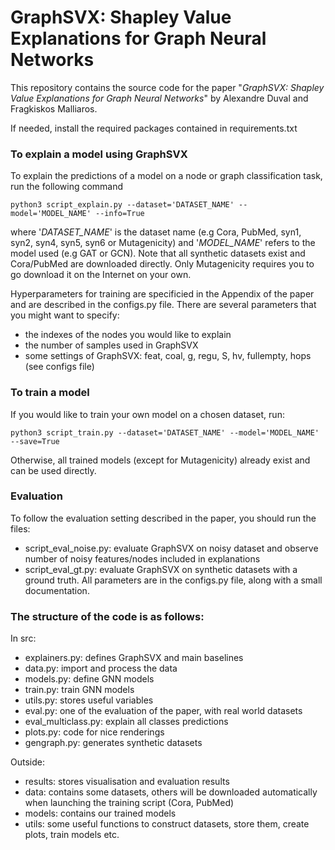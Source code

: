 
# GraphSVX: Shapley Value Explanations for Graph Neural Networks 

This repository contains the source code for the paper "_GraphSVX: Shapley Value Explanations for Graph Neural Networks_"
by Alexandre Duval and Fragkiskos Malliaros. 

If needed, install the required packages contained in requirements.txt

### To explain a model using GraphSVX
To explain the predictions of a model on a node or graph classification task, run the following command
```
python3 script_explain.py --dataset='DATASET_NAME' --model='MODEL_NAME' --info=True
```
where '_DATASET_NAME_' is the dataset name (e.g Cora, PubMed, syn1, syn2, syn4, syn5, syn6 or Mutagenicity) and 
'_MODEL_NAME_' refers to the model used (e.g GAT or GCN). Note that all synthetic datasets exist and Cora/PubMed are downloaded directly. Only Mutagenicity
requires you to go download it on the Internet on your own. 

Hyperparameters for training are specificied in the Appendix of the paper
and are described in the configs.py file. There are several parameters that you might want to specify: 
- the indexes of the nodes you would like to explain
- the number of samples used in GraphSVX
- some settings of GraphSVX: feat, coal, g, regu, S, hv, fullempty, hops (see configs file)

### To train a model 
If you would like to train your own model on a chosen dataset, run: 
```
python3 script_train.py --dataset='DATASET_NAME' --model='MODEL_NAME' --save=True
```
Otherwise, all trained models (except for Mutagenicity) already exist and can be used directly. 

### Evaluation 
To follow the evaluation setting described in the paper, you should run the files: 
- script_eval_noise.py: evaluate GraphSVX on noisy dataset and observe number of noisy features/nodes included in explanations 
- script_eval_gt.py: evaluate GraphSVX on synthetic datasets with a ground truth. 
All parameters are in the configs.py file, along with a small documentation. 


### The structure of the code is as follows: 
In src: 
- explainers.py: defines GraphSVX and main baselines
- data.py: import and process the data 
- models.py: define GNN models
- train.py: train GNN models
- utils.py: stores useful variables
- eval.py: one of the evaluation of the paper, with real world datasets
- eval_multiclass.py: explain all classes predictions
- plots.py: code for nice renderings
- gengraph.py: generates synthetic datasets

Outside: 
- results: stores visualisation and evaluation results
- data: contains some datasets, others will be downloaded automatically when launching the training script (Cora, PubMed)
- models: contains our trained models
- utils: some useful functions to construct datasets, store them, create plots, train models etc. 
